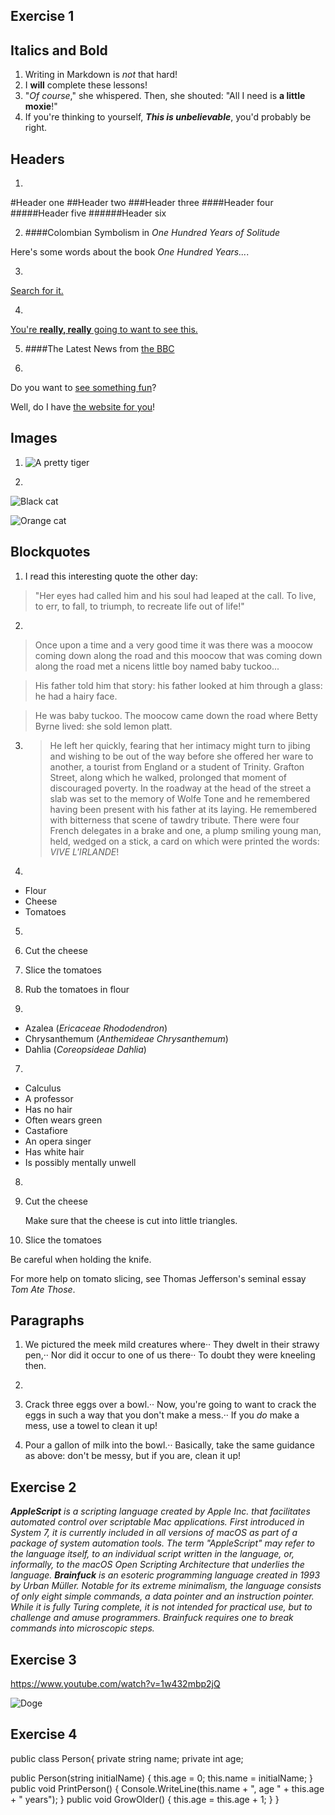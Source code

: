 ## Exercise 1
## Italics and Bold
1. Writing in Markdown is _not_ that hard!
2. I **will** complete these lessons!
3. "_Of course_," she whispered. Then, she shouted: "All I need is **a little moxie**!"
4. If you're thinking to yourself, **_This is unbelievable_**, you'd probably be right.

## Headers

1. 
#Header one
##Header two
###Header three
####Header four
#####Header five
######Header six

2. ####Colombian Symbolism in _One Hundred Years of Solitude_

Here's some words about the book _One Hundred Years..._.

3. 
[Search for it.]( www.google.com)

4. 
[You're **really, really** going to want to see this.]( www.dailykitten.com)

5. ####The Latest News from [the BBC](www.bbc.com/news)

6. 
Do you want to [see something fun][a fun place]?

Well, do I have [the website for you][another fun place]!

[a fun place]:www.zombo.com
[another fun place]:www.stumbleupon.com

## Images

1. ![A pretty tiger](https://upload.wikimedia.org/wikipedia/commons/5/56/Tiger.50.jpg)

2. 
![Black cat][Black]

![Orange cat][Orange]

[Black]: https://upload.wikimedia.org/wikipedia/commons/a/a3/81_INF_DIV_SSI.jpg

[Orange]: http://icons.iconarchive.com/icons/google/noto-emoji-animals-nature/256/22221-cat-icon.png

## Blockquotes

1. I read this interesting quote the other day:

>"Her eyes had called him and his soul had leaped at the call. To live, to err, to fall, to triumph, to recreate life out of life!"

2. 
>Once upon a time and a very good time it was there was a moocow coming down along the road and this moocow that was coming down along the road met a nicens little boy named baby tuckoo...

>His father told him that story: his father looked at him through a glass: he had a hairy face.

>He was baby tuckoo. The moocow came down the road where Betty Byrne lived: she sold lemon platt.

3. >He left her quickly, fearing that her intimacy might turn to jibing and wishing to be out of the way before she offered her ware to another, a tourist from England or a student of Trinity. Grafton Street, along which he walked, prolonged that moment of discouraged poverty. In the roadway at the head of the street a slab was set to the memory of Wolfe Tone and he remembered having been present with his father at its laying. He remembered with bitterness that scene of tawdry tribute. There were four French delegates in a brake and one, a plump smiling young man, held, wedged on a stick, a card on which were printed the words: _VIVE L'IRLANDE_!

4. 
* Flour
* Cheese
* Tomatoes

5. 
 1. Cut the cheese
 2. Slice the tomatoes
 3. Rub the tomatoes in flour

6.
 * Azalea (_Ericaceae Rhododendron_)
 * Chrysanthemum (_Anthemideae Chrysanthemum_)
 * Dahlia (_Coreopsideae Dahlia_)

7. 
* Calculus
 * A professor
 * Has no hair
 * Often wears green
* Castafiore 
 * An opera singer
 * Has white hair
 * Is possibly mentally unwell

8. 
1. Cut the cheese

   Make sure that the cheese is cut into little triangles.

2. Slice the tomatoes

  Be careful when holding the knife.
  
  For more help on tomato slicing, see Thomas Jefferson's seminal essay _Tom Ate Those_.

## Paragraphs

1. We pictured the meek mild creatures where··
They dwelt in their strawy pen,··
Nor did it occur to one of us there··
To doubt they were kneeling then.

2. 
1. Crack three eggs over a bowl.··
Now, you're going to want to crack the eggs in such a way that you don't make a mess.··
If you _do_ make a mess, use a towel to clean it up!

2. Pour a gallon of milk into the bowl.··
Basically, take the same guidance as above: don't be messy, but if you are, clean it up!



## Exercise 2
_**AppleScript** is a scripting language created by Apple Inc. that facilitates automated control over scriptable Mac applications. First introduced in System 7, it is currently included in all versions of macOS as part of a package of system automation tools. The term "AppleScript" may refer to the language itself, to an individual script written in the language, or, informally, to the macOS Open Scripting Architecture that underlies the language._
_**Brainfuck** is an esoteric programming language created in 1993 by Urban Müller._
_Notable for its extreme minimalism, the language consists of only eight simple commands, a data pointer and an instruction pointer. While it is fully Turing complete, it is not intended for practical use, but to challenge and amuse programmers. Brainfuck requires one to break commands into microscopic steps._

## Exercise 3

https://www.youtube.com/watch?v=1w432mbp2jQ

![Doge](https://www.google.com/url?sa=i&url=https%3A%2F%2Fwww.cnet.com%2Fculture%2Fthe-shiba-inu-dog-behind-the-doge-meme-turns-16%2F&psig=AOvVaw2lnHw-frAF9O0udTNlxMhm&ust=1671486285846000&source=images&cd=vfe&ved=0CBAQjRxqFwoTCKjjwuSRhPwCFQAAAAAdAAAAABAE)

## Exercise 4

public class Person{
  private string name;
  private int age;

  public Person(string initialName)
  {
    this.age = 0;
    this.name = initialName;
  }
  public void PrintPerson()
  {
    Console.WriteLine(this.name + ", age " + this.age + " years");
  }
  public void GrowOlder()
  {
    this.age = this.age + 1;
  }
}